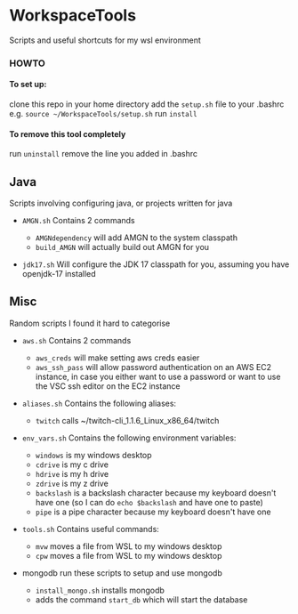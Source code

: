 # WorkspaceTools
Scripts and useful shortcuts for my wsl environment

### HOWTO
#### To set up:
clone this repo in your home directory
add the `setup.sh` file to your .bashrc e.g. `source ~/WorkspaceTools/setup.sh`
run `install`

#### To remove this tool completely
run `uninstall`
remove the line you added in .bashrc

## Java
Scripts involving configuring java, or projects written for java

- `AMGN.sh`
Contains 2 commands
    - `AMGNdependency` will add AMGN to the system classpath
    - `build_AMGN` will actually build out AMGN for you

- `jdk17.sh`
Will configure the JDK 17 classpath for you, assuming you have openjdk-17 installed

## Misc
Random scripts I found it hard to categorise

- `aws.sh`
Contains 2 commands
    - `aws_creds` will make setting aws creds easier
    - `aws_ssh_pass` will allow password authentication on an AWS EC2 instance, in case you either want to use a password or want to use the VSC ssh editor on the EC2 instance

- `aliases.sh`
Contains the following aliases:
    - `twitch` calls ~/twitch-cli_1.1.6_Linux_x86_64/twitch

- `env_vars.sh`
Contains the following environment variables:
    - `windows` is my windows desktop
    - `cdrive` is my c drive
    - `hdrive` is my h drive
    - `zdrive` is my z drive
    - `backslash` is a backslash character because my keyboard doesn't have one (so I can do `echo $backslash` and have one to paste)
    - `pipe` is a pipe character because my keyboard doesn't have one

- `tools.sh`
Contains useful commands:
    - `mvw` moves a file from WSL to my windows desktop
    - `cpw` moves a file from WSL to my windows desktop

- mongodb
run these scripts to setup and use mongodb
  - `install_mongo.sh` installs mongodb
  -  adds the command `start_db` which will start the database
